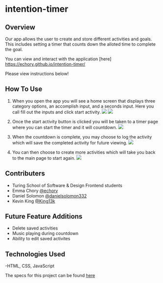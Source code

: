 # intention-timer

## Overview
Our app allows the user to create and store different activities and goals. This includes setting a timer that counts down the alloted time to complete the goal. 

You can view and interact with the application [here] https://echory.github.io/intention-timer/

Please view instructions below!

## How To Use

1. When you open the app you will see a home screen that displays three category options, an accomplish input, and a seconds input. Here you call fill out the inputs and click start activity.
![](<img width="1438" alt="Screen Shot 2021-11-07 at 5 27 21 PM" src="https://user-images.githubusercontent.com/81824035/140668011-09d0f96f-1fd2-44be-bb4b-69c6e24b8e08.png">)
![](<img width="1434" alt="Screen Shot 2021-11-07 at 5 28 22 PM" src="https://user-images.githubusercontent.com/81824035/140668013-f0c1f5e0-80ed-4e0e-b9b8-8a3365e3cd40.png">)

2. Once the start activity button is clicked you will be taken to a timer page where you can start the timer and it will countdown. 
![](<img width="1438" alt="Screen Shot 2021-11-07 at 5 29 06 PM" src="https://user-images.githubusercontent.com/81824035/140668016-29543d25-5a75-4d98-8501-7933172a34f8.png">)

3. When the countdown is complete, you may choose to log the activity which will save the completed activity for future viewing.
![](<img width="1435" alt="Screen Shot 2021-11-07 at 5 26 25 PM" src="https://user-images.githubusercontent.com/81824035/140668017-ca2c1a97-4f35-4f55-900f-2a944f53ce19.png">)

4. You can then choose to create more activities which will take you back to the main page to start again.
![](<img width="1435" alt="Screen Shot 2021-11-07 at 5 29 18 PM" src="https://user-images.githubusercontent.com/81824035/140668019-3fc50746-025c-47ac-8999-cef007b0ec63.png">)

## Contributers
- Turing School of Software & Design Frontend students
 - Emma Chory [@echory](https://github.com/Echory)
 - Daniel Solomon [@danielsolomon332](https://github.com/danielsolomon332)
 - Kevin King [@King13k](https://github.com/King13k)

 ## Future Feature Additions
- Delete saved activities
- Music playing during countdown
- Ability to edit saved activites

## Technologies Used

-HTML, CSS, JavaScript

The specs for this project can be found [here](https://frontend.turing.edu/projects/module-1/intention-timer-group.html)